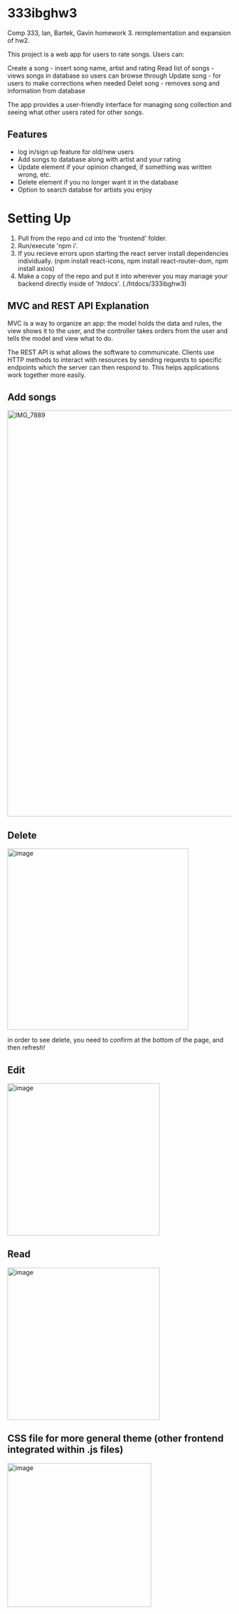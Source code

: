 # 333ibghw3
Comp 333, Ian, Bartek, Gavin homework 3. reimplementation and expansion of hw2.

This project is a web app for users to rate songs. Users can:

Create a song - insert song name, artist and rating
Read list of songs - views songs in database so users can browse through
Update song - for users to make corrections when needed
Delet song - removes song and information from database

The app provides a user-friendly interface for managing song collection and seeing what other users rated for other songs.


## Features

- log in/sign up feature for old/new users
- Add songs to database along with artist and your rating
- Update element if your opinion changed, if something was written wrong, etc.
- Delete element if you no longer want it in the database
- Option to search databse for artists you enjoy


# Setting Up
1. Pull from the repo and cd into the 'frontend' folder.
2. Run/execute 'npm i'.
3. If you recieve errors upon starting the react server install dependencies individually. (npm install react-icons, npm install react-router-dom, npm install axios)
4. Make a copy of the repo and put it into wherever you may manage your backend directly inside of 'htdocs'. (./htdocs/333ibghw3)

## MVC and REST API Explanation
MVC is a way to organize an app: the model holds the data and rules, the view shows it to the user, and the controller takes orders from the user and tells the model and view what to do.

The REST API is what allows the software to communicate. Clients use HTTP methods to interact with resources by sending requests to specific endpoints which the server can then respond to. This helps applications work together more easily.

## Add songs
<img width="912" alt="IMG_7889" src="https://github.com/GHorningKane/333ibghw3/assets/132525147/015a305c-577c-42d5-af05-6cf819aaeccd">

## Delete
<img width="407" alt="image" src="https://github.com/GHorningKane/333ibghw3/assets/132525147/e670ba51-aae9-430d-a267-4c01dd70a4c0">

in order to see delete, you need to confirm at the bottom of the page, and then refresh!

## Edit
<img width="342" alt="image" src="https://github.com/GHorningKane/333ibghw3/assets/132525147/360657e0-2f8b-4769-ba56-b144294221c5">

## Read
<img width="342" alt="image" src="https://github.com/GHorningKane/333ibghw3/assets/132525147/26372fd2-403a-46f1-9b16-d05c2c696f76">

## CSS file for more general theme (other frontend integrated within .js files)
<img width="323" alt="image" src="https://github.com/GHorningKane/333ibghw3/assets/132525147/68477616-6af2-4d95-97f7-9a5e1eae0ff7">


